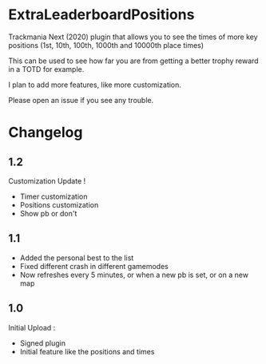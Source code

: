 # ExtraLeaderboardPositions

Trackmania Next (2020) plugin that allows you to see the times of more key positions (1st, 10th, 100th, 1000th and 10000th place times)

This can be used to see how far you are from getting a better trophy reward in a TOTD for example.

I plan to add more features, like more customization.

Please open an issue if you see any trouble.

# Changelog
## 1.2
Customization Update !
- Timer customization
- Positions customization
- Show pb or don't

## 1.1
- Added the personal best to the list
- Fixed different crash in different gamemodes
- Now refreshes every 5 minutes, or when a new pb is set, or on a new map
## 1.0
Initial Upload :

- Signed plugin
- Initial feature like the positions and times
